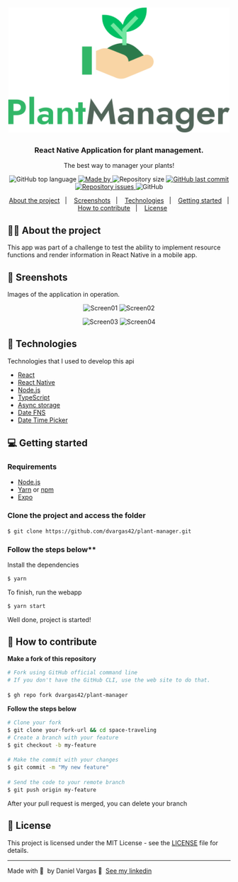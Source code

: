 <h1 align="center">
  <img alt="Logo" src="./assets/logotype.svg" width="500px">
</h1>

<h3 align="center">
  React Native Application for plant management.
</h3>

<p align="center">The best way to manager your plants!</p>

<p align="center">

  <img alt="GitHub top language" src="https://img.shields.io/github/languages/top/dvargas42/plant-manager?color=ff69b4">

  <a href="https://www.linkedin.com/in/daniel-santos-040983ab/" target="_blank" rel="noopener noreferrer">
    <img alt="Made by" src="https://img.shields.io/badge/made%20by-Daniel%20Vargas-ff69b4">
  </a>

  <img alt="Repository size" src="https://img.shields.io/github/repo-size/dvargas42/plant-manager?color=ff69b4">

  <a href="https://github.com/dvargas42/plant-manager/commits/main">
    <img alt="GitHub last commit" src="https://img.shields.io/github/last-commit/dvargas42/plant-manager?color=ff69b4">
  </a>

  <a href="https://github.com/dvargas42/plant-manager/issues">
    <img alt="Repository issues" src="https://img.shields.io/github/issues/dvargas42/plant-manager?color=ff69b4">
  </a>

  <img alt="GitHub" src="https://img.shields.io/github/license/dvargas42/plant-manager?color=ff69b4">
</p>




<p align="center">
  <a href="#%EF%B8%8F-about-the-project">About the project</a>&nbsp;&nbsp;&nbsp;|&nbsp;&nbsp;&nbsp;
  <a href="#-screnshots">Screenshots</a>&nbsp;&nbsp;&nbsp;|&nbsp;&nbsp;&nbsp;
  <a href="#-technologies">Technologies</a>&nbsp;&nbsp;&nbsp;|&nbsp;&nbsp;&nbsp;
  <a href="#-getting-started">Getting started</a>&nbsp;&nbsp;&nbsp;|&nbsp;&nbsp;&nbsp;
  <a href="#-how-to-contribute">How to contribute</a>&nbsp;&nbsp;&nbsp;|&nbsp;&nbsp;&nbsp;
  <a href="#-license">License</a>
</p>

## 💇🏼 About the project

This app was part of a challenge to test the ability to 
implement resource functions and render information in React Native in a mobile app.

## 📸 Sreenshots

Images of the application in operation.

<p align="center">
<img alt="Screen01" src="https://res.cloudinary.com/dvargas42/image/upload/v1621415352/plantmanager/Tela03_hfnqx7.png" width="300px">
<img alt="Screen02" src="https://res.cloudinary.com/dvargas42/image/upload/v1621415353/plantmanager/Tela04_ifvshr.png" width="300px">
</p>

<p align="center">
<img alt="Screen03" src="https://res.cloudinary.com/dvargas42/image/upload/v1621415354/plantmanager/Tela01_jnxg0d.png" width="300px">
<img alt="Screen04" src="https://res.cloudinary.com/dvargas42/image/upload/v1621416849/plantmanager/Splash_wehvby.jpg" width="300px">
</p>

## 🚀 Technologies

Technologies that I used to develop this api


- [React](https://reactjs.org/)
- [React Native](https://reactnative.dev/docs/getting-started)
- [Node.js](https://nodejs.org/en/)
- [TypeScript](https://www.typescriptlang.org/)
- [Async storage](https://docs.expo.io/versions/latest/sdk/async-storage/)
- [Date FNS](https://date-fns.org/docs/Getting-Started)
- [Date Time Picker](https://docs.expo.io/versions/latest/sdk/date-time-picker/)

## 💻 Getting started

### Requirements

- [Node.js](https://nodejs.org/en/)
- [Yarn](https://classic.yarnpkg.com/) or [npm](https://www.npmjs.com/)
- [Expo](https://docs.expo.io/)


### Clone the project and access the folder

```bash
$ git clone https://github.com/dvargas42/plant-manager.git
```

### Follow the steps below**

Install the dependencies
```bash
$ yarn
```
To finish, run the webapp 
```bash
$ yarn start
```

Well done, project is started!

## 🤔 How to contribute

**Make a fork of this repository**

```bash
# Fork using GitHub official command line
# If you don't have the GitHub CLI, use the web site to do that.

$ gh repo fork dvargas42/plant-manager
```

**Follow the steps below**

```bash
# Clone your fork
$ git clone your-fork-url && cd space-traveling
# Create a branch with your feature
$ git checkout -b my-feature

# Make the commit with your changes
$ git commit -m "My new feature"

# Send the code to your remote branch
$ git push origin my-feature
```

After your pull request is merged, you can delete your branch

## 📝 License

This project is licensed under the MIT License - see the [LICENSE](LICENSE) file for details.

---

Made with 💜 &nbsp;by Daniel Vargas 👋 &nbsp;[See my linkedin](https://www.linkedin.com/in/daniel-santos-040983ab/)